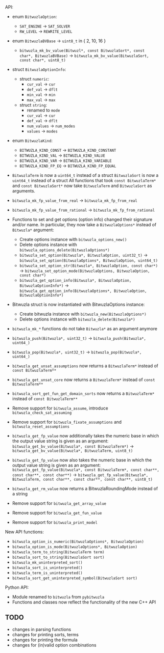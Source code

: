 API:
- enum `BitwuzlaOption`:
  + `SAT_ENGINE` -> `SAT_SOLVER`
  + `RW_LEVEL` -> `REWRITE_LEVEL`

- enum `BitwuzlaBVBase` -> `uint8_t` in { 2, 10, 16 }
  + `bitwuzla_mk_bv_value(Bitwuzl*, const BitwuzlaSort*, const char*, BitwuzlaBVBase)` ->
    `bitwuzla_mk_bv_value(BitwuzlaSort, const char*, uint8_t)`

- struct `BitwuzlaOptionInfo`:
  + struct `numeric`:
    * `cur_val` -> `cur`
    * `def_val` -> `dflt`
    * `min_val` -> `min`
    * `max_val` -> `max`
  + struct `string`:
    * renamed to `mode`
    * `cur_val` -> `cur`
    * `def_val` -> `dflt`
    * `num_values` -> `num_modes`
    * `values` -> `modes`

- enum `BitwuzlaKind`:
  + `BITWUZLA_KIND_CONST` -> `BITWUZLA_KIND_CONSTANT`
  + `BITWUZLA_KIND_VAL`   -> `BITWUZLA_KIND_VALUE`
  + `BITWUZLA_KIND_VAR`   -> `BITWUZLA_KIND_VARIABLE`
  + `BITWUZLA_KIND_FP_EQ` -> `BITWUZLA_KIND_FP_EQUAL`

- `BitwuzlaTerm` is now a `uint64_t` instead of a struct `BitwuzlaSort` is now a `uint64_t` instead of a struct All functions that took `const BitwuzlaTerm*` and `const BitwuzlaSort*`
  now take `BitwuzlaTerm` and `BitwuzlaSort` as arguments.

- `bitwuzla_mk_fp_value_from_real` -> `bitwuzla_mk_fp_from_real`
- `bitwuzla_mk_fp_value_from_rational` -> `bitwuzla_mk_fp_from_rational`

- Functions to set and get options (option info) changed their signature and/or name.
  In particular, they now take a `BitwuzlaOptions*` instead of `Bitwuzla*` argument:
  + Create options instance with `bitwuzla_options_new()`
  + Delete options instance with `bitwuzla_options_delete(BitwuzlaOptions*)`
  + `bitwuzla_set_option(Bitwuzla*, BitwuzlaOption, uint32_t)` ->
    `bitwuzla_set_option(BitwuzlaOptions*, BitwuzlaOption, uint64_t)`
  + `bitwuzla_set_option_str(Bitwuzla*, BitwuzlaOption, const char*)` ->
    `bitwuzla_set_option_mode(BitwuzlaOptions, BitwuzlaOption, const char*)`
  + `bitwuzla_get_option_info(Bitwuzla*, BitwuzlaOption, BitwuzlaOptionInfo*)` ->
    `bitwuzla_get_option_info(BitwuzlaOptions*, BitwuzlaOption, BitwuzlaOptionInfo*)`

- Bitwuzla struct is now instantiated with BitwuzlaOptions instance:
  + Create bitwuzla instance with `bitwuzla_new(BitwuzlaOptions*)`
  + Delete options instance with `bitwuzla_delete(Bitwuzla*)`

- `bitwuzla_mk_*` functions do not take `Bitwuzla*` as an argument anymore

- `bitwuzla_push(Bitwuzla*, uint32_t)` -> `bitwuzla_push(Bitwuzla*, uint64_)`
- `bitwuzla_pop(Bitwuzla*, uint32_t)` -> `bitwuzla_pop(Bitwuzla*, uint64_)`

- `bitwuzla_get_unsat_assumptions` now returns a `BitwuzlaTerm*` instead of
  `const BitwuzlaTerm**`
- `bitwuzla_get_unsat_core` now returns a `BitwuzlaTerm*` instead of
  `const BitwuzlaTerm**`
- `bitwuzla_sort_get_fun_get_domain_sorts` now returns a `BitwuzlaTerm*` instead of
  `const BitwuzlaTerm**`

- Remove support for `bitwuzla_assume`, introduce `bitwuzla_check_sat_assuming`
- Remove support for `bitwuzla_fixate_assumptions` and `bitwuzla_reset_assumptions`

- `bitwuzla_get_fp_value` now additionally takes the numeric base in which the
   output value string is given as an argument:
   `bitwuzla_get_bv_value(Bitwuzla*, const BitwuzlaTerm*)` ->
   `bitwuzla_get_bv_value(Bitwuzla*, BitwuzlaTerm, uint8_t)`

- `bitwuzla_get_fp_value` now also takes the numeric base in which the output
  value string is given as an argument:
  `bitwuzla_get_fp_value(Bitwuzla*, const BitwuzlaTerm*, const char**, const char**, const char**)` ->
  `bitwuzla_get_fp_value(Bitwuzla*, BitwuzlaTerm, const char**, const char**, const char**, uint8_t)`

- `bitwuzla_get_rm_value` now returns a BitwuzlaRoundingMode instead of a string

- Remove support for `bitwuzla_get_array_value`
- Remove support for `bitwuzla_get_fun_value`
- Remove support for `bitwuzla_print_model`

New API functions:

- `bitwuzla_option_is_numeric(BitwuzlaOptions*, BitwuzlaOption)`
- `bitwuzla_option_is_mode(BitwuzlaOptions*, BitwuzlaOption)`
- `bitwuzla_term_to_string(BitwuzlaTerm term)`
- `bitwuzla_sort_to_string(BitwuzlaSort sort)`
- `bitwuzla_mk_uninterpreted_sort()`
- `bitwuzla_sort_is_uninterpreted()`
- `bitwuzla_term_is_uninterpreted()`
- `bitwuzla_sort_get_uninterpreted_symbol(BitwuzlaSort sort)`

Python API:
- Module renamed to `bitwuzla` from `pybitwuzla`
- Functions and classes now reflect the functionality of the new C++ API

## TODO
- changes in parsing functions
- changes for printing sorts, terms
- changes for printing the formula
- changes for (in)valid option combinations
